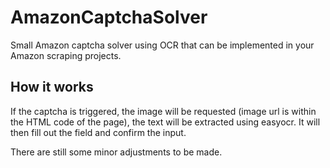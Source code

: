 # AmazonCaptchaSolver

Small Amazon captcha solver using OCR that can be implemented in your Amazon scraping projects.

## How it works
If the captcha is triggered, the image will be requested (image url is within the HTML code of the page), the text will be extracted using easyocr. It will then fill out the field and confirm the input.

There are still some minor adjustments to be made.
